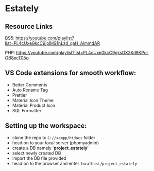 # Estately
## Resource Links
BS5:
https://youtube.com/playlist?list=PL4cUxeGkcC9joIM91nLzd_qaH_AimmdAR

PHP:
https://youtube.com/playlist?list=PL4cUxeGkcC9gksOX3Kd9KPo-O68ncT05o

## VS Code extensions for smooth workflow:
- Better Comments
- Auto Rename Tag
- Prettier
- Material Icon Theme
- Material Product Icon
- SQL Formatter

## Setting up the workspace:
- clone the repo to `C://xampp/htdocs` folder
- head on to your local server (phpmyadmin)
- create a DB namely '**project_estately**'
- select newly created DB
- import the DB file provided
- head on to the browser and enter `localhost/project_estately`